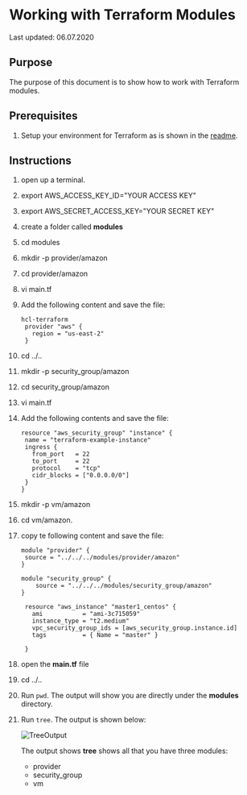 # Working with Terraform Modules

Last updated: 06.07.2020

## Purpose

The purpose of this document is to show how to work with Terraform modules.

## Prerequisites

1. Setup your environment for Terraform as is shown in the [readme](./readme.md).

## Instructions

1. open up a terminal.
1. export AWS_ACCESS_KEY_ID="YOUR ACCESS KEY"
1. export AWS_SECRET_ACCESS_KEY="YOUR SECRET KEY"
1. create a folder called **modules**
1. cd modules
1. mkdir -p provider/amazon
1. cd provider/amazon
1. vi main.tf
1. Add the following content and save the file:

   ```
   hcl-terraform
    provider "aws" {
      region = "us-east-2"
    }
    ```

1. cd ../..
1. mkdir -p security_group/amazon
1. cd security_group/amazon
1. vi main.tf
1. Add the following contents and save the file:

    ```hcl-terraform
   resource "aws_security_group" "instance" {
     name = "terraform-example-instance"
     ingress {
       from_port   = 22
       to_port     = 22
       protocol    = "tcp"
       cidr_blocks = ["0.0.0.0/0"]
     }
   }
    ```

1. mkdir -p vm/amazon
1. cd vm/amazon.
1. copy te following content and save the file:

   ```hcl-terraform
   module "provider" {
    source = "../../../modules/provider/amazon"
   }

   module "security_group" {
       source = "../../../modules/security_group/amazon"
   }

    resource "aws_instance" "master1_centos" {
      ami           = "ami-3c715059"
      instance_type = "t2.medium"
      vpc_security_group_ids = [aws_security_group.instance.id]
      tags          = { Name = "master" }

    }
    ```

1. open the **main.tf** file
1. cd ../..
1. Run `pwd`.  The output will show you are directly under the **modules** directory.
1. Run `tree`.  The output is shown below:

    ![TreeOutput](images/tree-of-all-modules.png)

    The output shows **tree** shows all that you have three modules:
      - provider
      - security_group
      - vm
